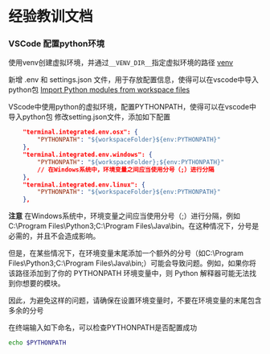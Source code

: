 # 经验教训文档
### VSCode 配置python环境
使用venv创建虚拟环境，并通过`__VENV_DIR__`指定虚拟环境的路径
[venv](https://docs.python.org/3/library/venv.html)

新增 .env 和 settings.json 文件，用于存放配置信息，使得可以在vscode中导入python包
[Import Python modules from workspace files](https://learn.microsoft.com/en-us/azure/databricks/delta-live-tables/import-workspace-files)

VScode中使用python的虚拟环境，配置PYTHONPATH，使得可以在vscode中导入python包
修改setting.json文件，添加如下配置
```json
    "terminal.integrated.env.osx": {
        "PYTHONPATH": "${workspaceFolder}${env:PYTHONPATH}"
    },
    "terminal.integrated.env.windows": {
        "PYTHONPATH": "${workspaceFolder};${env:PYTHONPATH}"
        // 在Windows系统中，环境变量之间应当使用分号（;）进行分隔
    },
    "terminal.integrated.env.linux": {
        "PYTHONPATH": "${workspaceFolder}${env:PYTHONPATH}"
    },
```
**注意**
在Windows系统中，环境变量之间应当使用分号（;）进行分隔，例如C:\Program Files\Python3;C:\Program Files\Java\bin。在这种情况下，分号是必需的，并且不会造成影响。

但是，在某些情况下，在环境变量末尾添加一个额外的分号（如C:\Program Files\Python3;C:\Program Files\Java\bin;）可能会导致问题。例如，如果你将该路径添加到了你的 PYTHONPATH 环境变量中，则 Python 解释器可能无法找到你想要的模块。

因此，为避免这样的问题，请确保在设置环境变量时，不要在环境变量的末尾包含多余的分号

在终端输入如下命名，可以检查PYTHONPATH是否配置成功
```bash
echo $PYTHONPATH 
```